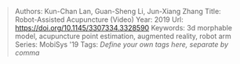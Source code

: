 > Authors: Kun-Chan Lan, Guan-Sheng Li, Jun-Xiang Zhang
> Title: Robot-Assisted Acupuncture (Video)
> Year: 2019
> Url: https://doi.org/10.1145/3307334.3328590
> Keywords: 3d morphable model, acupuncture point estimation, augmented reality, robot arm
> Series: MobiSys '19
> Tags: *Define your own tags here, separate by comma*